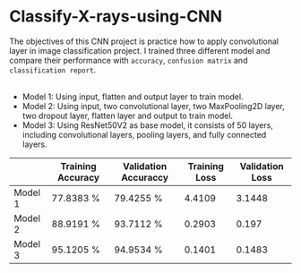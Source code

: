 # Classify-X-rays-using-CNN

The objectives of this CNN project is practice how to apply convolutional layer in image classification project. I trained three different model and compare their performance with `accuracy`,  `confusion matrix` and `classification report`. </br></br>
* Model 1: Using input, flatten and output layer to train model.
* Model 2: Using input, two convolutional layer, two MaxPooling2D layer, two dropout layer, flatten layer and output to train model.
* Model 3: Using ResNet50V2 as base model, it consists of 50 layers, including convolutional layers, pooling layers, and fully connected layers.

|         | Training Accuracy | Validation Accuraccy |  Training Loss  |  Validation Loss  |
|---------|-------------------|----------------------|-----------------|-------------------|
| Model 1 |      77.8383 %    |     79.4255 %        |      4.4109     |     3.1448        |
| Model 2 |      88.9191 %    |     93.7112 %        |      0.2903     |     0.197         |
| Model 3 |      95.1205 %    |     94.9534 %        |      0.1401     |     0.1483        |



